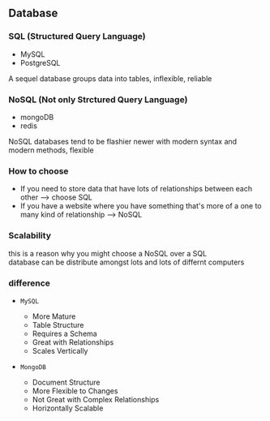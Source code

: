 ## Database

### SQL (Structured Query Language)

- MySQL
- PostgreSQL

A sequel database groups data into tables, inflexible, reliable

### NoSQL (Not only Strctured Query Language)

- mongoDB
- redis

NoSQL databases tend to be flashier newer with modern syntax and modern methods, flexible

### How to choose

- If you need to store data that have lots of relationships between each other ⟶ choose SQL
- If you have a website where you have something that's more of a one to many kind of relationship ⟶ NoSQL

### Scalability

this is a reason why you might choose a NoSQL over a SQL  
database can be distribute amongst lots and lots of differnt computers

### difference

- `MySQL`

  - More Mature
  - Table Structure
  - Requires a Schema
  - Great with Relationships
  - Scales Vertically

- `MongoDB`
  - Document Structure
  - More Flexible to Changes
  - Not Great with Complex Relationships
  - Horizontally Scalable
